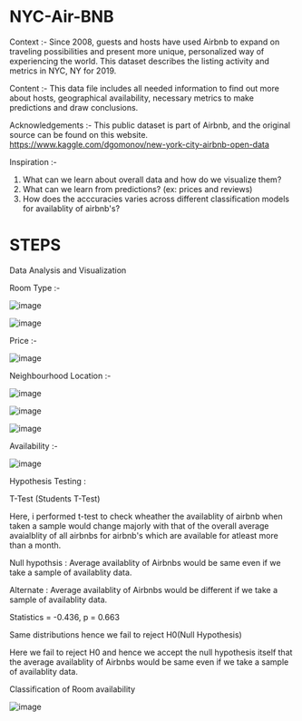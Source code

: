 # NYC-Air-BNB

Context :-
Since 2008, guests and hosts have used Airbnb to expand on traveling possibilities and present more unique, personalized way of experiencing the world. This dataset describes the listing activity and metrics in NYC, NY for 2019.

Content :-
This data file includes all needed information to find out more about hosts, geographical availability, necessary metrics to make predictions and draw conclusions.

Acknowledgements :-
This public dataset is part of Airbnb, and the original source can be found on this website. https://www.kaggle.com/dgomonov/new-york-city-airbnb-open-data


Inspiration :-

1) What can we learn about overall data and how do we visualize them?
2) What can we learn from predictions? (ex: prices and reviews)
3) How does the acccuracies varies across different classification models for availablity of airbnb's?

# STEPS
Data Analysis and Visualization

 Room Type :-
 
 ![image](https://user-images.githubusercontent.com/82521644/152035968-8575321f-f472-43d0-9da9-4ee7b1c07260.png)
 
 ![image](https://user-images.githubusercontent.com/82521644/152036139-ea1bcfbc-9432-4fbc-b264-baac338a907c.png)
 

Price :- 

![image](https://user-images.githubusercontent.com/82521644/152036186-a8b23000-0035-4680-974d-eff73be4ef00.png)


Neighbourhood Location :- 

![image](https://user-images.githubusercontent.com/82521644/152036139-ea1bcfbc-9432-4fbc-b264-baac338a907c.png)

 ![image](https://user-images.githubusercontent.com/82521644/152036380-d2242cb6-5b3c-416b-962f-2ba53261f3be.png)

![image](https://user-images.githubusercontent.com/82521644/152036410-1425b4dc-30c3-4da0-822d-f374379d2ff9.png)




Availability :- 

![image](https://user-images.githubusercontent.com/82521644/152036475-de783cbf-2e70-4f4e-8bdd-7106c1484677.png)


Hypothesis Testing :


T-Test (Students T-Test)

Here, i performed t-test to check wheather the availablity of airbnb when taken a sample would change majorly with that of the overall average avaialblity of all airbnbs for airbnb's which are available for atleast more than a month.

Null hypothsis : Average availablity of Airbnbs would be same even if we take a sample of availablity data.

Alternate : Average availablity of Airbnbs would be different if we take a sample of availablity data.

   Statistics = -0.436, p = 0.663

Same distributions hence we fail to reject H0(Null Hypothesis)

Here we fail to reject H0 and hence we accept the null hypothesis itself that the average availablity of Airbnbs would be same even if we take a sample of availablity data.



Classification of Room availability

![image](https://user-images.githubusercontent.com/82521644/152035436-5e363bf5-b481-4f2f-82ce-7650dbb0eb5a.png)
